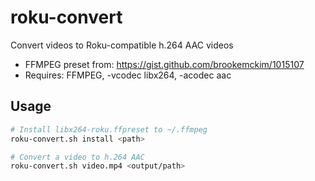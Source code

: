 # roku-convert
Convert videos to Roku-compatible h.264 AAC videos

- FFMPEG preset from:
  https://gist.github.com/brookemckim/1015107
- Requires: FFMPEG, -vcodec libx264, -acodec aac

## Usage
```bash
# Install libx264-roku.ffpreset to ~/.ffmpeg
roku-convert.sh install <path>

# Convert a video to h.264 AAC
roku-convert.sh video.mp4 <output/path>
```
